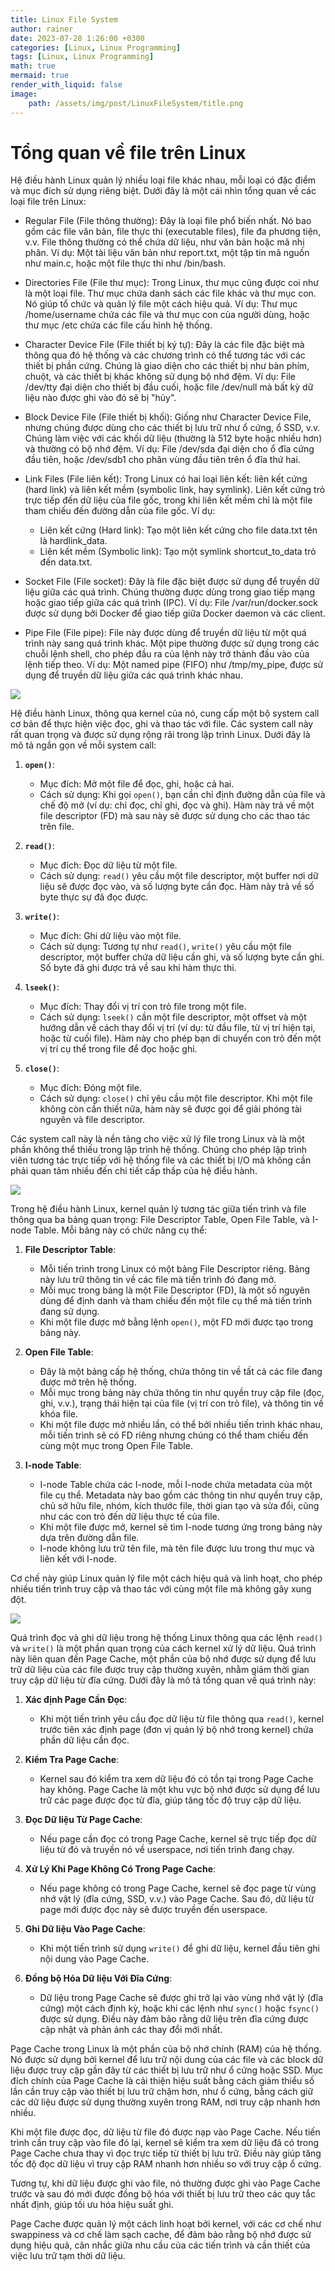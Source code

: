 ```yaml
---
title: Linux File System
author: rainer
date: 2023-07-28 1:26:00 +0300
categories: [Linux, Linux Programming]
tags: [Linux, Linux Programming]
math: true
mermaid: true
render_with_liquid: false
image:
    path: /assets/img/post/LinuxFileSystem/title.png
---
```


# Tổng quan về file trên Linux

Hệ điều hành Linux quản lý nhiều loại file khác nhau, mỗi loại có đặc điểm và mục đích sử dụng riêng biệt. Dưới đây là một cái nhìn tổng quan về các loại file trên Linux:

- Regular File (File thông thường): Đây là loại file phổ biến nhất. Nó bao gồm các file văn bản, file thực thi (executable files), file đa phương tiện, v.v. File thông thường có thể chứa dữ liệu, như văn bản hoặc mã nhị phân. Ví dụ: Một tài liệu văn bản như report.txt, một tập tin mã nguồn như main.c, hoặc một file thực thi như /bin/bash.

- Directories File (File thư mục): Trong Linux, thư mục cũng được coi như là một loại file. Thư mục chứa danh sách các file khác và thư mục con. Nó giúp tổ chức và quản lý file một cách hiệu quả. Ví dụ: Thư mục /home/username chứa các file và thư mục con của người dùng, hoặc thư mục /etc chứa các file cấu hình hệ thống.

- Character Device File (File thiết bị ký tự): Đây là các file đặc biệt mà thông qua đó hệ thống và các chương trình có thể tương tác với các thiết bị phần cứng. Chúng là giao diện cho các thiết bị như bàn phím, chuột, và các thiết bị khác không sử dụng bộ nhớ đệm. Ví dụ: File /dev/tty đại diện cho thiết bị đầu cuối, hoặc file /dev/null mà bất kỳ dữ liệu nào được ghi vào đó sẽ bị "hủy".

- Block Device File (File thiết bị khối): Giống như Character Device File, nhưng chúng được dùng cho các thiết bị lưu trữ như ổ cứng, ổ SSD, v.v. Chúng làm việc với các khối dữ liệu (thường là 512 byte hoặc nhiều hơn) và thường có bộ nhớ đệm. Ví dụ: File /dev/sda đại diện cho ổ đĩa cứng đầu tiên, hoặc /dev/sdb1 cho phân vùng đầu tiên trên ổ đĩa thứ hai.

- Link Files (File liên kết): Trong Linux có hai loại liên kết: liên kết cứng (hard link) và liên kết mềm (symbolic link, hay symlink). Liên kết cứng trỏ trực tiếp đến dữ liệu của file gốc, trong khi liên kết mềm chỉ là một file tham chiếu đến đường dẫn của file gốc. Ví dụ:
  - Liên kết cứng (Hard link): Tạo một liên kết cứng cho file data.txt tên là hardlink_data.
  - Liên kết mềm (Symbolic link): Tạo một symlink shortcut_to_data trỏ đến data.txt.

- Socket File (File socket): Đây là file đặc biệt được sử dụng để truyền dữ liệu giữa các quá trình. Chúng thường được dùng trong giao tiếp mạng hoặc giao tiếp giữa các quá trình (IPC). Ví dụ: File /var/run/docker.sock được sử dụng bởi Docker để giao tiếp giữa Docker daemon và các client.

- Pipe File (File pipe): File này được dùng để truyền dữ liệu từ một quá trình này sang quá trình khác. Một pipe thường được sử dụng trong các chuỗi lệnh shell, cho phép đầu ra của lệnh này trở thành đầu vào của lệnh tiếp theo. Ví dụ: Một named pipe (FIFO) như /tmp/my_pipe, được sử dụng để truyền dữ liệu giữa các quá trình khác nhau.

![](/assets/img/post/LinuxFileSystem/1.png)

Hệ điều hành Linux, thông qua kernel của nó, cung cấp một bộ system call cơ bản để thực hiện việc đọc, ghi và thao tác với file. Các system call này rất quan trọng và được sử dụng rộng rãi trong lập trình Linux. Dưới đây là mô tả ngắn gọn về mỗi system call:

1. **`open()`**:
   - Mục đích: Mở một file để đọc, ghi, hoặc cả hai.
   - Cách sử dụng: Khi gọi `open()`, bạn cần chỉ định đường dẫn của file và chế độ mở (ví dụ: chỉ đọc, chỉ ghi, đọc và ghi). Hàm này trả về một file descriptor (FD) mà sau này sẽ được sử dụng cho các thao tác trên file.

2. **`read()`**:
   - Mục đích: Đọc dữ liệu từ một file.
   - Cách sử dụng: `read()` yêu cầu một file descriptor, một buffer nơi dữ liệu sẽ được đọc vào, và số lượng byte cần đọc. Hàm này trả về số byte thực sự đã đọc được.

3. **`write()`**:
   - Mục đích: Ghi dữ liệu vào một file.
   - Cách sử dụng: Tương tự như `read()`, `write()` yêu cầu một file descriptor, một buffer chứa dữ liệu cần ghi, và số lượng byte cần ghi. Số byte đã ghi được trả về sau khi hàm thực thi.

4. **`lseek()`**:
   - Mục đích: Thay đổi vị trí con trỏ file trong một file.
   - Cách sử dụng: `lseek()` cần một file descriptor, một offset và một hướng dẫn về cách thay đổi vị trí (ví dụ: từ đầu file, từ vị trí hiện tại, hoặc từ cuối file). Hàm này cho phép bạn di chuyển con trỏ đến một vị trí cụ thể trong file để đọc hoặc ghi.

5. **`close()`**:
   - Mục đích: Đóng một file.
   - Cách sử dụng: `close()` chỉ yêu cầu một file descriptor. Khi một file không còn cần thiết nữa, hàm này sẽ được gọi để giải phóng tài nguyên và file descriptor.

Các system call này là nền tảng cho việc xử lý file trong Linux và là một phần không thể thiếu trong lập trình hệ thống. Chúng cho phép lập trình viên tương tác trực tiếp với hệ thống file và các thiết bị I/O mà không cần phải quan tâm nhiều đến chi tiết cấp thấp của hệ điều hành.

![](/assets/img/post/LinuxFileSystem/2.png)

Trong hệ điều hành Linux, kernel quản lý tương tác giữa tiến trình và file thông qua ba bảng quan trọng: File Descriptor Table, Open File Table, và I-node Table. Mỗi bảng này có chức năng cụ thể:

1. **File Descriptor Table**:
   - Mỗi tiến trình trong Linux có một bảng File Descriptor riêng. Bảng này lưu trữ thông tin về các file mà tiến trình đó đang mở.
   - Mỗi mục trong bảng là một File Descriptor (FD), là một số nguyên dùng để định danh và tham chiếu đến một file cụ thể mà tiến trình đang sử dụng.
   - Khi một file được mở bằng lệnh `open()`, một FD mới được tạo trong bảng này.

2. **Open File Table**:
   - Đây là một bảng cấp hệ thống, chứa thông tin về tất cả các file đang được mở trên hệ thống.
   - Mỗi mục trong bảng này chứa thông tin như quyền truy cập file (đọc, ghi, v.v.), trạng thái hiện tại của file (vị trí con trỏ file), và thông tin về khóa file.
   - Khi một file được mở nhiều lần, có thể bởi nhiều tiến trình khác nhau, mỗi tiến trình sẽ có FD riêng nhưng chúng có thể tham chiếu đến cùng một mục trong Open File Table.

3. **I-node Table**:
   - I-node Table chứa các I-node, mỗi I-node chứa metadata của một file cụ thể. Metadata này bao gồm các thông tin như quyền truy cập, chủ sở hữu file, nhóm, kích thước file, thời gian tạo và sửa đổi, cũng như các con trỏ đến dữ liệu thực tế của file.
   - Khi một file được mở, kernel sẽ tìm I-node tương ứng trong bảng này dựa trên đường dẫn file.
   - I-node không lưu trữ tên file, mà tên file được lưu trong thư mục và liên kết với I-node.

Cơ chế này giúp Linux quản lý file một cách hiệu quả và linh hoạt, cho phép nhiều tiến trình truy cập và thao tác với cùng một file mà không gây xung đột.

![](/assets/img/post/LinuxFileSystem/3.png)

Quá trình đọc và ghi dữ liệu trong hệ thống Linux thông qua các lệnh `read()` và `write()` là một phần quan trọng của cách kernel xử lý dữ liệu. Quá trình này liên quan đến Page Cache, một phần của bộ nhớ được sử dụng để lưu trữ dữ liệu của các file được truy cập thường xuyên, nhằm giảm thời gian truy cập dữ liệu từ đĩa cứng. Dưới đây là mô tả tổng quan về quá trình này:

1. **Xác định Page Cần Đọc**:
   - Khi một tiến trình yêu cầu đọc dữ liệu từ file thông qua `read()`, kernel trước tiên xác định page (đơn vị quản lý bộ nhớ trong kernel) chứa phần dữ liệu cần đọc.

2. **Kiểm Tra Page Cache**:
   - Kernel sau đó kiểm tra xem dữ liệu đó có tồn tại trong Page Cache hay không. Page Cache là một khu vực bộ nhớ được sử dụng để lưu trữ các page được đọc từ đĩa, giúp tăng tốc độ truy cập dữ liệu.

3. **Đọc Dữ liệu Từ Page Cache**:
   - Nếu page cần đọc có trong Page Cache, kernel sẽ trực tiếp đọc dữ liệu từ đó và truyền nó về userspace, nơi tiến trình đang chạy.

4. **Xử Lý Khi Page Không Có Trong Page Cache**:
   - Nếu page không có trong Page Cache, kernel sẽ đọc page từ vùng nhớ vật lý (đĩa cứng, SSD, v.v.) vào Page Cache. Sau đó, dữ liệu từ page mới được đọc này sẽ được truyền đến userspace.

5. **Ghi Dữ liệu Vào Page Cache**:
   - Khi một tiến trình sử dụng `write()` để ghi dữ liệu, kernel đầu tiên ghi nội dung vào Page Cache.

6. **Đồng bộ Hóa Dữ liệu Với Đĩa Cứng**:
   - Dữ liệu trong Page Cache sẽ được ghi trở lại vào vùng nhớ vật lý (đĩa cứng) một cách định kỳ, hoặc khi các lệnh như `sync()` hoặc `fsync()` được sử dụng. Điều này đảm bảo rằng dữ liệu trên đĩa cứng được cập nhật và phản ánh các thay đổi mới nhất.

Page Cache trong Linux là một phần của bộ nhớ chính (RAM) của hệ thống. Nó được sử dụng bởi kernel để lưu trữ nội dung của các file và các block dữ liệu được truy cập gần đây từ các thiết bị lưu trữ như ổ cứng hoặc SSD. Mục đích chính của Page Cache là cải thiện hiệu suất bằng cách giảm thiểu số lần cần truy cập vào thiết bị lưu trữ chậm hơn, như ổ cứng, bằng cách giữ các dữ liệu được sử dụng thường xuyên trong RAM, nơi truy cập nhanh hơn nhiều.

Khi một file được đọc, dữ liệu từ file đó được nạp vào Page Cache. Nếu tiến trình cần truy cập vào file đó lại, kernel sẽ kiểm tra xem dữ liệu đã có trong Page Cache chưa thay vì đọc trực tiếp từ thiết bị lưu trữ. Điều này giúp tăng tốc độ đọc dữ liệu vì truy cập RAM nhanh hơn nhiều so với truy cập ổ cứng.

Tương tự, khi dữ liệu được ghi vào file, nó thường được ghi vào Page Cache trước và sau đó mới được đồng bộ hóa với thiết bị lưu trữ theo các quy tắc nhất định, giúp tối ưu hóa hiệu suất ghi.

Page Cache được quản lý một cách linh hoạt bởi kernel, với các cơ chế như swappiness và cơ chế làm sạch cache, để đảm bảo rằng bộ nhớ được sử dụng hiệu quả, cân nhắc giữa nhu cầu của các tiến trình và cần thiết của việc lưu trữ tạm thời dữ liệu.